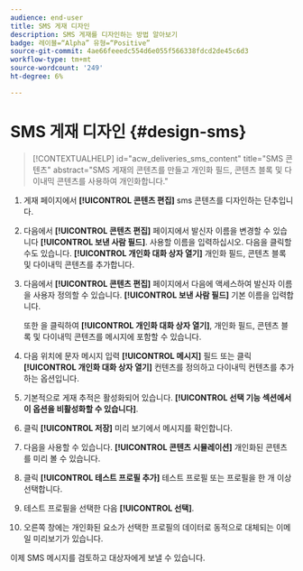 ```yaml
---
audience: end-user
title: SMS 게재 디자인
description: SMS 게재를 디자인하는 방법 알아보기
badge: 레이블=“Alpha” 유형=“Positive”
source-git-commit: 4ae66feeedc554d6e055f566338fdcd2de45c6d3
workflow-type: tm+mt
source-wordcount: '249'
ht-degree: 6%

---
```


# SMS 게재 디자인 {#design-sms}

>[!CONTEXTUALHELP]
>id="acw_deliveries_sms_content"
>title="SMS 콘텐츠"
>abstract="SMS 게재의 콘텐츠를 만들고 개인화 필드, 콘텐츠 블록 및 다이내믹 콘텐츠를 사용하여 개인화합니다."

1. 게재 페이지에서 **[!UICONTROL 콘텐츠 편집]** sms 콘텐츠를 디자인하는 단추입니다.

1. 다음에서 **[!UICONTROL 콘텐츠 편집]** 페이지에서 발신자 이름을 변경할 수 있습니다 **[!UICONTROL 보낸 사람 필드]**. 사용할 이름을 입력하십시오. 다음을 클릭할 수도 있습니다. **[!UICONTROL 개인화 대화 상자 열기]** 개인화 필드, 콘텐츠 블록 및 다이내믹 콘텐츠를 추가합니다.

1. 다음에서 **[!UICONTROL 콘텐츠 편집]** 페이지에서 다음에 액세스하여 발신자 이름을 사용자 정의할 수 있습니다. **[!UICONTROL 보낸 사람 필드]** 기본 이름을 입력합니다.

   또한 을 클릭하여 **[!UICONTROL 개인화 대화 상자 열기]**, 개인화 필드, 콘텐츠 블록 및 다이내믹 콘텐츠를 메시지에 포함할 수 있습니다.

1. 다음 위치에 문자 메시지 입력 **[!UICONTROL 메시지]** 필드 또는 클릭 **[!UICONTROL 개인화 대화 상자 열기]** 컨텐츠를 정의하고 다이내믹 컨텐츠를 추가하는 옵션입니다.

1. 기본적으로 게재 추적은 활성화되어 있습니다. **[!UICONTROL 선택 기능 섹션에서 이 옵션을 비활성화할 수 있습니다]**.

1. 클릭 **[!UICONTROL 저장]** 미리 보기에서 메시지를 확인합니다.

1. 다음을 사용할 수 있습니다. **[!UICONTROL 콘텐츠 시뮬레이션]** 개인화된 콘텐츠를 미리 볼 수 있습니다.

1. 클릭 **[!UICONTROL 테스트 프로필 추가]** 테스트 프로필 또는 프로필을 한 개 이상 선택합니다.

1. 테스트 프로필을 선택한 다음 **[!UICONTROL 선택]**.

1. 오른쪽 창에는 개인화된 요소가 선택한 프로필의 데이터로 동적으로 대체되는 이메일 미리보기가 있습니다.

이제 SMS 메시지를 검토하고 대상자에게 보낼 수 있습니다.
